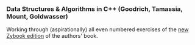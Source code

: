 ### Data Structures & Algorithms in C++ (Goodrich, Tamassia, Mount, Goldwasser)

Working through (aspirationally) all even numbered exercises of the [new Zybook edition](https://www.zybooks.com/catalog/data-structures-algorithms-c-plus-plus/) of the authors' book.